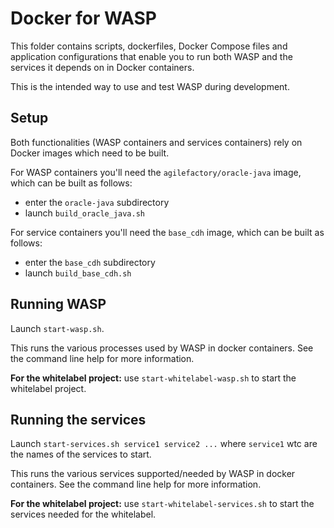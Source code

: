 # Docker for WASP

This folder contains scripts, dockerfiles, Docker Compose files and application configurations that enable you to run both WASP and the services it depends on in Docker containers.

This is the intended way to use and test WASP during development.

## Setup

Both functionalities (WASP containers and services containers) rely on Docker images which need to be built.

For WASP containers you'll need the `agilefactory/oracle-java` image, which can be built as follows:
- enter the `oracle-java` subdirectory
- launch `build_oracle_java.sh`

For service containers you'll need the `base_cdh` image, which can be built as follows:
- enter the `base_cdh` subdirectory
- launch `build_base_cdh.sh`

## Running WASP

Launch `start-wasp.sh`.

This runs the various processes used by WASP in docker containers. See the command line help for more information.

**For the whitelabel project:** use `start-whitelabel-wasp.sh` to start the whitelabel project.

## Running the services

Launch `start-services.sh service1 service2 ...` where `service1` wtc are the names of the services to start.

This runs the various services supported/needed by WASP in docker containers. See the command line help for more information.

**For the whitelabel project:** use `start-whitelabel-services.sh` to start the services needed for the whitelabel.